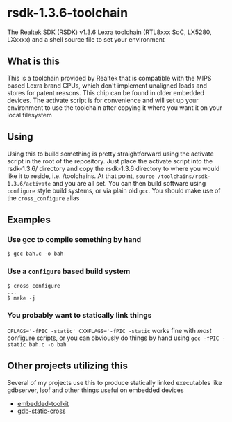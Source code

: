 # rsdk-1.3.6-toolchain
The Realtek SDK (RSDK) v1.3.6 Lexra toolchain (RTL8xxx SoC, LX5280, LXxxxx) and a shell source file to set your environment

## What is this

This is a toolchain provided by Realtek that is compatible with the MIPS based Lexra brand CPUs, which don't implement unaligned loads and stores for patent reasons. This chip can be found in older embedded devices. The activate script is for convenience and will set up your environment to use the toolchain after copying it where you want it on your local filesystem

## Using

Using this to build something is pretty straightforward using the activate script in the root of the repository. Just place the activate script into the rsdk-1.3.6/ directory and copy the rsdk-1.3.6 directory to where you would like it to reside, i.e. /toolchains. At that point, ```source /toolchains/rsdk-1.3.6/activate``` and you are all set. You can then build software using ```configure``` style build systems, or via plain old ```gcc```. You should make use of the ```cross_configure``` alias

## Examples

### Use gcc to compile something by hand

```
$ gcc bah.c -o bah 
```

### Use a ```configure``` based build system

```
$ cross_configure
...
$ make -j
```

### You probably want to statically link things

```CFLAGS='-fPIC -static' CXXFLAGS='-fPIC -static``` works fine with *most* configure scripts, or you can obviously do things by hand using ```gcc -fPIC -static bah.c -o bah```

## Other projects utilizing this

Several of my projects use this to produce statically linked executables like gdbserver, lsof and other things useful on embedded devices

* [embedded-toolkit](https://github.com/mzpqnxow/embedded-toolkit)
* [gdb-static-cross](https://github.com/mzpqnxow/gdb-static-cross)
